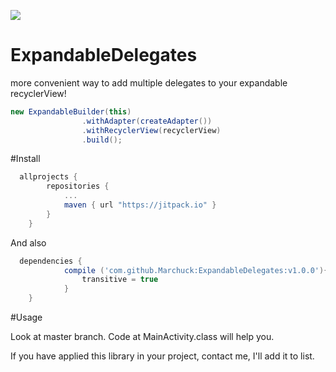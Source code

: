 
[![](https://jitpack.io/v/Marchuck/ExpandableDelegates.svg)](https://jitpack.io/#Marchuck/ExpandableDelegates)

# ExpandableDelegates
more convenient way to add multiple delegates to your expandable recyclerView! 

```groovy
new ExpandableBuilder(this)
                .withAdapter(createAdapter())
                .withRecyclerView(recyclerView)
                .build();
```
#Install
```groovy
  allprojects {
		repositories {
			...
			maven { url "https://jitpack.io" }
		}
	}
```

And also

```groovy
  dependencies {
	        compile ('com.github.Marchuck:ExpandableDelegates:v1.0.0'){
	            transitive = true
	        }
	}
```

#Usage

Look at master branch. Code at MainActivity.class will help you.

If you have applied this library in your project, contact me, I'll add it to list.  
